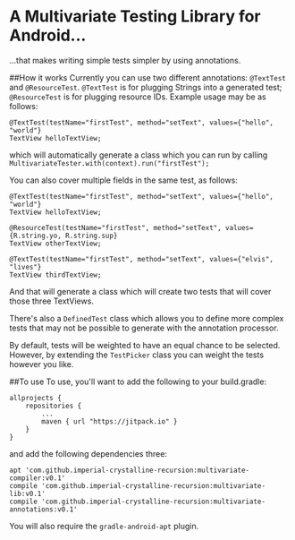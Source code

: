 # A Multivariate Testing Library for Android...
...that makes writing simple tests simpler by using annotations. 

##How it works 
Currently you can use two different annotations: `@TextTest` and `@ResourceTest`. `@TextTest` is for plugging Strings into a generated test; `@ResourceTest` is for plugging resource IDs. Example usage may be as follows:

    @TextTest(testName="firstTest", method="setText", values={"hello", "world"}
    TextView helloTextView;
    
which will automatically generate a class which you can run by calling `MultivariateTester.with(context).run("firstTest");`

You can also cover multiple fields in the same test, as follows: 

    @TextTest(testName="firstTest", method="setText", values={"hello", "world"}
    TextView helloTextView;
    
    @ResourceTest(testName="firstTest", method="setText", values={R.string.yo, R.string.sup}
    TextView otherTextView;
    
    @TextTest(testName="firstTest", method="setText", values={"elvis", "lives"}
    TextView thirdTextView;
    
And that will generate a class which will create two tests that will cover those three TextViews. 


There's also a `DefinedTest` class which allows you to define more complex tests that may not be possible to generate with the annotation processor.

By default, tests will be weighted to have an equal chance to be selected. However, by extending the `TestPicker` class you can weight the tests however you like. 

##To use
To use, you'll want to add the following to your build.gradle:

	allprojects {
		repositories {
			...
			maven { url "https://jitpack.io" }
		}
	}
	
and add the following dependencies three:

    apt 'com.github.imperial-crystalline-recursion:multivariate-compiler:v0.1'
    compile 'com.github.imperial-crystalline-recursion:multivariate-lib:v0.1'
    compile 'com.github.imperial-crystalline-recursion:multivariate-annotations:v0.1'

You will also require the `gradle-android-apt` plugin. 


